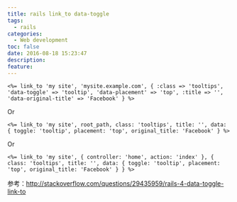 ```yaml
---
title: rails link_to data-toggle
tags:
  - rails
categories:
  - Web development
toc: false
date: 2016-08-18 15:23:47
description: 
feature:
---
```

```
<%= link_to 'my site', 'mysite.example.com', { :class => 'tooltips', 'data-toggle' => 'tooltip', 'data-placement' => 'top', :title => '', 'data-original-title' => 'Facebook' } %>
```
Or
```
<%= link_to 'my site', root_path, class: 'tooltips', title: '', data: { toggle: 'tooltip', placement: 'top', original_title: 'Facebook' } %>
```
Or
```
<%= link_to 'my site', { controller: 'home', action: 'index' }, { class: 'tooltips', title: '', data: { toggle: 'tooltip', placement: 'top', original_title: 'Facebook' } } %>
```

参考：http://stackoverflow.com/questions/29435959/rails-4-data-toggle-link-to